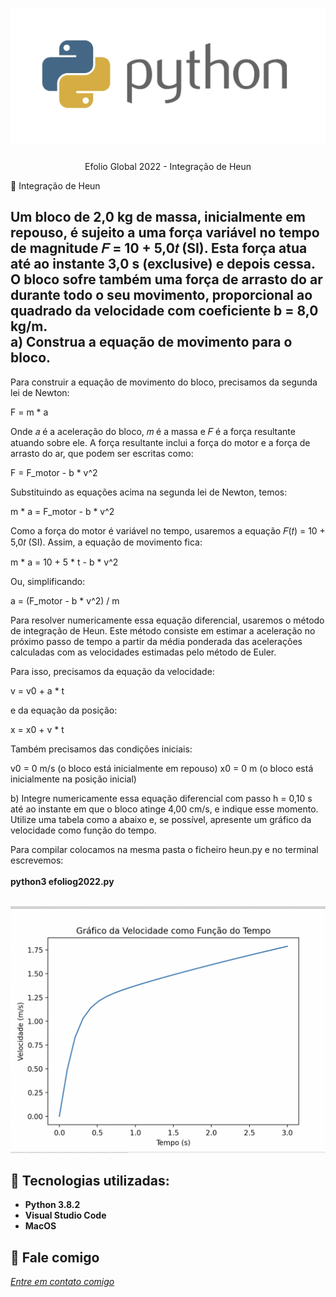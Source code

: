 

<h1 align="center">
    <img width="600" src="python.jpg" />
</h1>


<p align="center">
Efolio Global 2022 - Integração de Heun
</p>



📌 Integração de Heun

Um bloco de 2,0 kg de massa, inicialmente em repouso, é sujeito a uma força variável no tempo de magnitude 𝐹 = 10 + 5,0𝑡 (SI). Esta força atua até ao instante 3,0 s (exclusive) e depois cessa. O bloco sofre também uma força de arrasto do ar durante todo o seu movimento, proporcional ao quadrado da velocidade com coeficiente b = 8,0 kg/m.<br>
a) Construa a equação de movimento para o bloco.
------------------
Para construir a equação de movimento do bloco, precisamos da segunda lei de Newton:

F = m * a

Onde 𝑎 é a aceleração do bloco, 𝑚 é a massa e 𝐹 é a força resultante atuando sobre ele. A força resultante inclui a força do motor e a força de arrasto do ar, que podem ser escritas como:

F = F_motor - b * v^2

Substituindo as equações acima na segunda lei de Newton, temos:

m * a = F_motor - b * v^2

Como a força do motor é variável no tempo, usaremos a equação 𝐹(𝑡) = 10 + 5,0𝑡 (SI). Assim, a equação de movimento fica:

m * a = 10 + 5 * t - b * v^2

Ou, simplificando:

a = (F_motor - b * v^2) / m

Para resolver numericamente essa equação diferencial, usaremos o método de integração de Heun. Este método consiste em estimar a aceleração no próximo passo de tempo a partir da média ponderada das acelerações calculadas com as velocidades estimadas pelo método de Euler.

Para isso, precisamos da equação da velocidade:

v = v0 + a * t

e da equação da posição:

x = x0 + v * t

Também precisamos das condições iniciais:

v0 = 0 m/s (o bloco está inicialmente em repouso)
x0 = 0 m (o bloco está inicialmente na posição inicial)

b) Integre numericamente essa equação diferencial com passo h = 0,10 s até ao instante em que o bloco atinge 4,00 cm/s, e indique esse momento. Utilize uma tabela como a abaixo e, se possível, apresente um gráfico da velocidade como função do tempo.
 
Para compilar colocamos na mesma pasta o ficheiro heun.py e no terminal escrevemos:<br>
<br>
<strong>python3 efoliog2022.py</strong><br>
<br>

<img src="graficopy.png" >



🔧 Tecnologias utilizadas:
------------------

- <strong>Python 3.8.2</strong>
- <strong>Visual Studio Code</strong>
- <strong>MacOS</strong>

💬 Fale comigo
------------------
[*Entre em contato comigo*](https://www.linkedin.com/in/ivo-baptista-3712144/)





